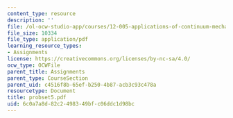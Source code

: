 ```yaml
---
content_type: resource
description: ''
file: /ol-ocw-studio-app/courses/12-005-applications-of-continuum-mechanics-to-earth-atmospheric-and-planetary-sciences-spring-2006/6c0a7a8d82c2498349bfc06ddc1d98bc_probset5.pdf
file_size: 10334
file_type: application/pdf
learning_resource_types:
- Assignments
license: https://creativecommons.org/licenses/by-nc-sa/4.0/
ocw_type: OCWFile
parent_title: Assignments
parent_type: CourseSection
parent_uid: c4516f8b-65ef-b250-4b87-acb3c93c478a
resourcetype: Document
title: probset5.pdf
uid: 6c0a7a8d-82c2-4983-49bf-c06ddc1d98bc
---
```

